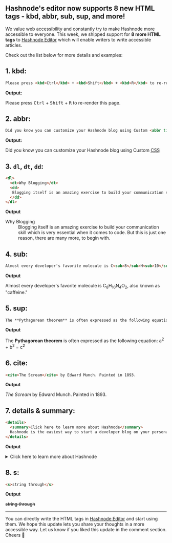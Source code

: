 ## Hashnode's editor now supports 8 new HTML tags - kbd, abbr, sub, sup, and more!

We value web accessibility and constantly try to make Hashnode more accessible to everyone. This week, we shipped support for **8 more HTML tags** to  [Hashnode Editor](https://hn.new) which will enable writers to write accessible articles.

Check out the list below for more details and examples:

## 1. kbd: 

```html
Please press <kbd>Ctrl</kbd> + <kbd>Shift</kbd> + <kbd>R</kbd> to re-render this page.
```  
**Output:**

Please press <kbd>Ctrl</kbd> + <kbd>Shift</kbd> + <kbd>R</kbd> to re-render this page.

## 2. abbr: 

```html
Did you know you can customize your Hashnode blog using Custom <abbr title="Cascading Style Sheets">CSS</abbr>
```

**Output:**

Did you know you can customize your Hashnode blog using Custom <abbr title="Cascading Style Sheets">CSS</abbr>

## 3. `dl`, `dt`, `dd`:

```html
<dl>
  <dt>Why Blogging</dt>
  <dd>
   Blogging itself is an amazing exercise to build your communication skill which is very essential when it comes to code. But this is just one reason, there are many more, to begin with.
  </dd>
</dl>

```

**Output**

<dl>
  <dt>Why Blogging</dt>
  <dd>
   Blogging itself is an amazing exercise to build your communication skill which is very essential when it comes to code. But this is just one reason, there are many more, to begin with.
  </dd>
</dl>

## 4. sub: 

```html
Almost every developer's favorite molecule is C<sub>8</sub>H<sub>10</sub>N<sub>4</sub>O<sub>2</sub>, also known as "caffeine."
```

**Output**

Almost every developer's favorite molecule is C<sub>8</sub>H<sub>10</sub>N<sub>4</sub>O<sub>2</sub>, also known as "caffeine."


## 5. sup: 

```html
The **Pythagorean theorem** is often expressed as the following equation: a<sup>2</sup> + b<sup>2</sup> = c<sup>2</sup>
```

**Output**

The **Pythagorean theorem** is often expressed as the following equation: a<sup>2</sup> + b<sup>2</sup> = c<sup>2</sup>

## 6. cite: 

```html
<cite>The Scream</cite> by Edward Munch. Painted in 1893.
```

**Output**

<cite>The Scream</cite> by Edward Munch. Painted in 1893.

## 7. details & summary:

```html
<details>
  <summary>Click here to learn more about Hashnode</summary>
  Hashnode is the easiest way to start a developer blog on your personal domain 🌏 for free and connect with the readers through our global dev community! 👩‍💻👨‍💻
</details>
```

**Output**

<details>
  <summary>Click here to learn more about Hashnode</summary>
  Hashnode is the easiest way to start a developer blog on your personal domain 🌏 for free and connect with the readers through our global dev community! 👩‍💻👨‍💻
</details>

## 8. s: 

```html
<s>string through</s>
```

**Output**

<s>string through</s>

---

You can directly write the HTML tags in  [Hashnode Editor](https://hn.new) and start using them. We hope this update lets you share your thoughts in a more accessible way. Let us know if you liked this update in the comment section. Cheers 🎉